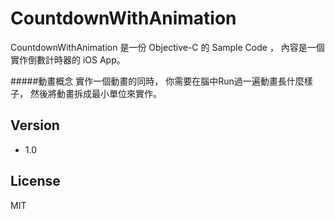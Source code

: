 CountdownWithAnimation
=========

CountdownWithAnimation 是一份 Objective-C 的 Sample  Code ，
內容是一個實作倒數計時器的 iOS App。

#####動畫概念
實作一個動畫的同時，
你需要在腦中Run過一遍動畫長什麼樣子，
然後將動畫拆成最小單位來實作。


Version
-----------
- 1.0


License
----

MIT
